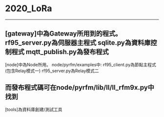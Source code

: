 # 2020_LoRa

-----------------------------------
[gateway]中為Gateway所用到的程式。
rf95_server.py為伺服器主程式
sqlite.py為資料庫控制程式
mqtt_publish.py為發布程式
-----------------------------------
[node]中為Node所用。
node/pyrfm/examples中:
rf95_client.py為節點主程式(包含Relay模式一)
rf95_server.py為Relay模式二

而發布程式碼可在node/pyrfm/lib/ll/ll_rfm9x.py中找到
-----------------------------------
[tools]為資料庫創建/測試工具
